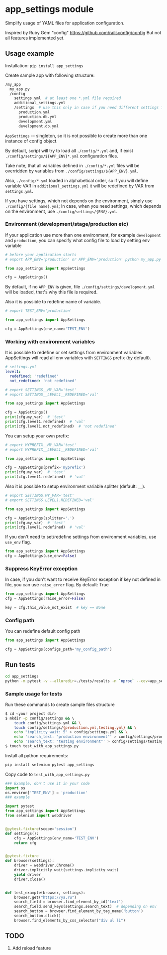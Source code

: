 # app_settings module
Simplify usage of YAML files for application configuration.

Inspired by Ruby Gem "config" https://github.com/railsconfig/config But not all features implemented yet.

## Usage example
Installation: `pip install app_settings`

Create sample app with following structure:
```bash
/my_app
  my_app.py
  /config
    settings.yml  # at least one *.yml file required
    additional_settings.yml
    /settings  # use this only in case if you need different settings for your environments
      production.yml
      production.db.yml
      development.yml
      development.db.yml   
```
`AppSettings` -- singleton, so it is not possible to create more than one instance of config object.

By default, script will try to load all `./config/*.yml` and, if exist `./config/settings/${APP_ENV}*.yml` configuration files.

Take note, that all variables defined in `./config/*.yml` files will be overridden by variables from `./config/settings/${APP_ENV}.yml`.

Also, `./config/*.yml` loaded in alphabetical order, so if you will define variable VAR in `additional_settings.yml` it will be redefined by VAR from `settings.yml`.

If you have settings, which not depends on the environment, simply use `./config/{file name}.yml`; In case, when you need settings, which depends on the environment, use `./config/settings/{ENV}.yml`.

### Environment (development/stage/production etc)
If your application use more than one environment, for example `development` and `production`, you can specify what config file to load by setting env variable
```python
# before your application starts
# export APP_ENV='production' or APP_ENV='production' python my_app.py 

from app_settings import AppSettings

cfg = AppSettings()
```
By default, if no `APP_ENV` is given, file `./config/settings/development.yml` will be loaded, that's why this file is required.

Also it is possible to redefine name of variable.
```python
# export TEST_ENV='production'

from app_settings import AppSettings

cfg = AppSettings(env_name='TEST_ENV')
```

### Working with environment variables
It is possible to redefine or set settings from environment variables. AppSettings will read all env variables with `SETTINGS` prefix (by default).
```yaml
# settings.yml
level1:
  redefined: 'redefined'
  not_redefined: 'not redefined'
```

```python
# export SETTINGS__MY_VAR='test'
# export SETTINGS__LEVEL1__REDEFINED='val'

from app_settings import AppSettings

cfg = AppSettings()
print(cfg.my_var)  # 'test'
print(cfg.level1.redefined)  # 'val'
print(cfg.level1.not_redefined)  # 'not redefined'
```
You can setup your own prefix:
```python
# export MYPREFIX__MY_VAR='test'
# export MYPREFIX__LEVEL1__REDEFINED='val'

from app_settings import AppSettings

cfg = AppSettings(prefix='myprefix')
print(cfg.my_var)  # 'test'
print(cfg.level1.redefined)  # 'val'
```
Also it is possible to setup environment variable splitter (default: `__`). 
```python
# export SETTINGS.MY_VAR='test'
# export SETTINGS.LEVEL1.REDEFINED='val'

from app_settings import AppSettings

cfg = AppSettings(splitter='.')
print(cfg.my_var)  # 'test'
print(cfg.level1.redefined)  # 'val'
```

If you don't need to set/redefine settings from environment variables, use `use_env` flag.

```python
from app_settings import AppSettings
cfg = AppSettings(use_env=False)
```

### Suppress KeyError exception
In case, if you don't want to receive KeyError exception if key not defined in file, you can use `raise_error` flag. By default: True
```python
from app_settings import AppSettings
cfg = AppSettings(raise_error=False)

key = cfg.this_value_not_exist  # key == None
```

### Config path
You can redefine default config path
```python
from app_settings import AppSettings

cfg = AppSettings(configs_path='my_config_path')
```

## Run tests
```bash
cd app_settings
python -m pytest -v --alluredir=./tests/results -n `nproc` --cov=app_settings --cov-config .coveragerc ./tests
```

### Sample usage for tests
Run these commands to create sample files structure
```bash
$ cd <your project dir> 
$ mkdir -p config/settings && \ 
    touch config/settings.yml && \
    touch config/settings/{production.yml,testing.yml} && \
    echo "implicity_wait: 5" > config/settings.yml && \
    echo 'search_text: "production environment"' > config/settings/production.yml && \
    echo 'search_text: "testing environment"' > config/settings/testing.yml
$ touch test_with_app_settings.py
```
Install all python requirements:
```bash
pip install selenium pytest app_settings
```

Copy code to `test_with_app_settings.py`
```python
### Example, don't use it in your code
import os
os.environ['TEST_ENV'] = 'production'
### example

import pytest
from app_settings import AppSettings
from selenium import webdriver


@pytest.fixture(scope='session')
def settings():
    cfg = AppSettings(env_name='TEST_ENV')
    return cfg


@pytest.fixture
def browser(settings):
    driver = webdriver.Chrome()
    driver.implicitly_wait(settings.implicity_wait)
    yield driver
    driver.close()


def test_example(browser, settings):
    browser.get("https://ya.ru")
    search_field = browser.find_element_by_id('text')
    search_field.send_keys(settings.search_text)  # depending on env
    search_button = browser.find_element_by_tag_name('button')
    search_button.click()
    browser.find_elements_by_css_selector("div ul li")
```

## TODO
1. Add reload feature

